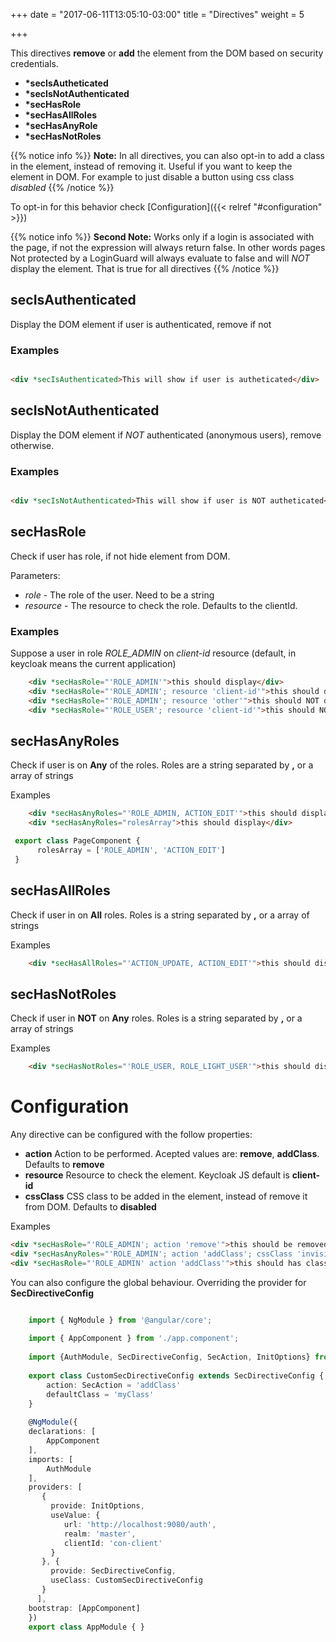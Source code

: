 +++
date = "2017-06-11T13:05:10-03:00"
title = "Directives"
weight = 5

+++


This directives **remove** or **add** the element from the DOM based on security credentials.

* __*secIsAutheticated__ 
* __*secIsNotAuthenticated__ 
* __*secHasRole__
* __*secHasAllRoles__
* __*secHasAnyRole__
* __*secHasNotRoles__

{{% notice info %}}
**Note:** In all directives, you can also opt-in to add a class in the element, instead of removing it. Useful if you want
to keep the element in DOM. For example to just disable a button using css class _disabled_
{{% /notice %}}


To opt-in for this behavior check [Configuration]({{< relref "#configuration" >}})

{{% notice info %}}
**Second Note:** Works only if a login is associated with the page, if not the expression will always return false. 
In other words pages Not protected by a LoginGuard will always evaluate to false and will *NOT* display the element.
That is true for all directives
{{% /notice %}}

## secIsAuthenticated

Display the DOM element if user is authenticated, remove if not

### Examples

```html

<div *secIsAuthenticated>This will show if user is autheticated</div>

```
    

## secIsNotAuthenticated

Display the DOM element if _NOT_ authenticated (anonymous users), remove otherwise.

### Examples

```html

<div *secIsNotAuthenticated>This will show if user is NOT autheticated</div>

```

## secHasRole

Check if user has role, if not hide element from DOM. 

Parameters: 

* _role_ - The role of the user. Need to be a string
* _resource_ - The resource to check the role. Defaults to the clientId.


### Examples

Suppose a user in role *ROLE_ADMIN* on *client-id* resource (default, in keycloak means the current application)

```html
    <div *secHasRole="'ROLE_ADMIN'">this should display</div>
    <div *secHasRole="'ROLE_ADMIN'; resource 'client-id'">this should display</div>
    <div *secHasRole="'ROLE_ADMIN'; resource 'other'">this should NOT display</div>
    <div *secHasRole="'ROLE_USER'; resource 'client-id'">this should NOT display</div>
```
## secHasAnyRoles

Check if user is on **Any** of the roles. Roles are a string separated by **,** or a array of strings

Examples
```html
    <div *secHasAnyRoles="'ROLE_ADMIN, ACTION_EDIT'">this should display</div>
    <div *secHasAnyRoles="rolesArray">this should display</div>
```
```typescript
 export class PageComponent {
      rolesArray = ['ROLE_ADMIN', 'ACTION_EDIT']
 }
```
   

## secHasAllRoles

Check if user in on **All** roles. Roles is a string separated by **,** or a array of strings

Examples
```html
    <div *secHasAllRoles="'ACTION_UPDATE, ACTION_EDIT'">this should display</div>
```

## secHasNotRoles

Check if user in **NOT** on **Any** roles. Roles is a string separated by **,** or  a array of strings

Examples
```html
    <div *secHasNotRoles="'ROLE_USER, ROLE_LIGHT_USER'">this should display</div>
```

# Configuration

Any directive can be configured with the follow properties:

* __action__ Action to be performed. Acepted values are: __remove__, __addClass__. Defaults to __remove__
* __resource__ Resource to check the element. Keycloak JS default is __client-id__
* __cssClass__ CSS class to be added in the element, instead of remove it from DOM. Defaults to __disabled__


Examples

```html
<div *secHasRole="'ROLE_ADMIN'; action 'remove'">this should be removed</div>
<div *secHasAnyRoles="'ROLE_ADMIN'; action 'addClass'; cssClass 'invisible' ">this should has class <b>invisible</b></div>
<div *secHasRole="'ROLE_ADMIN' action 'addClass'">this should has class <b>disabled</b></div>
```

You can also configure the global behaviour. Overriding the provider for **SecDirectiveConfig**

```typescript

    import { NgModule } from '@angular/core';
    
    import { AppComponent } from './app.component';
    
    import {AuthModule, SecDirectiveConfig, SecAction, InitOptions} from "angular-spa/auth"
    
    export class CustomSecDirectiveConfig extends SecDirectiveConfig {
        action: SecAction = 'addClass'
        defaultClass = 'myClass'
    }
    
    @NgModule({
    declarations: [
        AppComponent
    ],
    imports: [
        AuthModule
    ],
    providers: [
       {
         provide: InitOptions,
         useValue: {
            url: 'http://localhost:9080/auth',
            realm: 'master',
            clientId: 'con-client'
         }
       }, {
         provide: SecDirectiveConfig,
         useClass: CustomSecDirectiveConfig
       }
      ],
    bootstrap: [AppComponent]
    })
    export class AppModule { }

```
    
    
    

